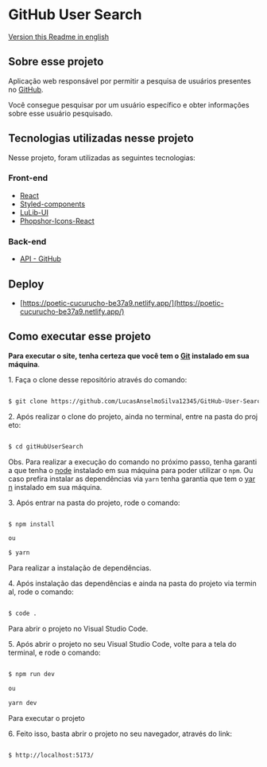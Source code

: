 # GitHub User Search

[Version this Readme in english]()

## Sobre esse projeto

Aplicação web responsável por permitir a pesquisa de usuários presentes no [GitHub](https://github.com/).

Você consegue pesquisar por um usuário específico e obter informações sobre esse usuário pesquisado.

## Tecnologias utilizadas nesse projeto

Nesse projeto, foram utilizadas as seguintes tecnologias:

### Front-end

- [React](https://reactjs.org/)
- [Styled-components](https://styled-components.com/)
- [LuLib-UI](https://www.npmjs.com/package/lulib-ui)
- [Phopshor-Icons-React](https://github.com/phosphor-icons/react)

### Back-end

- [API - GitHub](https://docs.github.com/pt/rest?apiVersion=2022-11-28)

## Deploy

- [https://poetic-cucurucho-be37a9.netlify.app/](https://poetic-cucurucho-be37a9.netlify.app/)

## Como executar esse projeto

**Para executar o site, tenha certeza que você tem o [Git](https://git-scm.com/) instalado em sua máquina**.

1. Faça o clone desse repositório através do comando:

```sh

$ git clone https://github.com/LucasAnselmoSilva12345/GitHub-User-Search gitHubUserSearch

```

2. Após realizar o clone do projeto, ainda no terminal, entre na pasta do projeto:

```sh

$ cd gitHubUserSearch

```

Obs. Para realizar a execução do comando no próximo passo, tenha garantia que tenha o [node](https://nodejs.org/en/) instalado em sua máquina para poder utilizar o `npm`. Ou caso prefira instalar as dependências via `yarn` tenha garantia que tem o [yarn](https://yarnpkg.com/) instalado em sua máquina.

3. Após entrar na pasta do projeto, rode o comando:

```sh

$ npm install

ou

$ yarn

```

Para realizar a instalação de dependências.

4. Após instalação das dependências e ainda na pasta do projeto via terminal, rode o comando:

```sh

$ code .

```

Para abrir o projeto no Visual Studio Code.

5. Após abrir o projeto no seu Visual Studio Code, volte para a tela do terminal, e rode o comando:

```sh

$ npm run dev

ou

yarn dev

```

Para executar o projeto

6. Feito isso, basta abrir o projeto no seu navegador, através do link:

```sh

$ http://localhost:5173/

```
